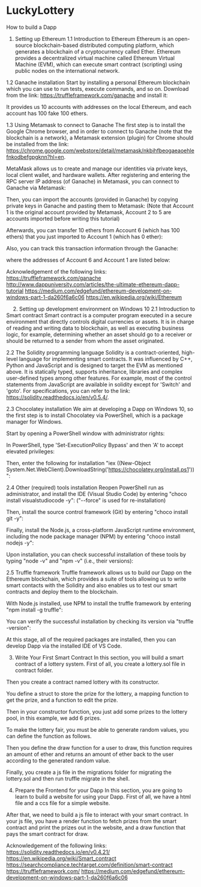 # LuckyLottery
How to build a Dapp
1.	Setting up Ethereum
1.1	Introduction to Ethereum
Ethereum is an open-source blockchain-based distributed computing platform, which generates a blockchain of a cryptocurrency called Ether. Ethereum provides a decentralized virtual machine called Ethereum Virtual Machine (EVM), which can execute smart contract (scripting) using public nodes on the international network.

1.2	Ganache installation
Start by installing a personal Ethereum blockchain which you can use to run tests, execute commands, and so on. Download from the link: https://truffleframework.com/ganache and install it:
 
It provides us 10 accounts with addresses on the local Ethereum, and each account has 100 fake 100 ethers.

1.3	Using Metamask to connect to Ganache
The first step is to install the Google Chrome browser, and in order to connect to Ganache (note that the blockchain is a network), a Metamask extension (plugin) for Chrome should be installed from the link:
https://chrome.google.com/webstore/detail/metamask/nkbihfbeogaeaoehlefnkodbefgpgknn?hl=en. 

MetaMask allows us to create and manage our identities via private keys, local client wallet, and hardware wallets. After registering and entering the RPC server IP address (of Ganache) in Metamask, you can connect to Ganache via Metamask:
 
 

Then, you can import the accounts (provided in Ganache) by copying private keys in Ganache and pasting them to Metamask: (Note that Account 1 is the original account provided by Metamask, Account 2 to 5 are accounts imported before writing this tutorial)
 

  

Afterwards, you can transfer 10 ethers from Account 6 (which has 100 ethers) that you just imported to Account 1 (which has 0 ether):
 
 

Also, you can track this transaction information through the Ganache:
 
where the addresses of Account 6 and Account 1 are listed below:
     

Acknowledgement of the following links: 
https://truffleframework.com/ganache
http://www.dappuniversity.com/articles/the-ultimate-ethereum-dapp-tutorial
https://medium.com/edgefund/ethereum-development-on-windows-part-1-da260f6a6c06
https://en.wikipedia.org/wiki/Ethereum


 
2.	Setting up development environment on Windows 10
2.1	Introduction to Smart contract
Smart contract is a computer program executed in a secure environment that directly controls digital currencies or assets. It is in charge of reading and writing data to blockchain, as well as executing business logic, for example, determining whether an asset should go to a receiver or should be returned to a sender from whom the asset originated.

2.2	The Solidity programming language
Solidity is a contract-oriented, high-level language for implementing smart contracts. It was influenced by C++, Python and JavaScript and is designed to target the EVM as mentioned above. It is statically typed, supports inheritance, libraries and complex user-defined types among other features. For example, most of the control statements from JavaScript are available in solidity except for 'Switch' and 'goto'. For specifications, you can refer to the link: https://solidity.readthedocs.io/en/v0.5.4/.

2.3	Chocolatey installation
We aim at developing a Dapp on Windows 10, so the first step is to install Chocolatey via PowerShell, which is a package manager for Windows. 

Start by opening a PowerShell window with administrator rights:
 

In PowerShell, type 'Set-ExecutionPolicy Bypass' and then 'A' to accept elevated privileges:
 

Then, enter the following for installation "iex ((New-Object System.Net.WebClient).DownloadString('https://chocolatey.org/install.ps1'))":
 

2.4	Other (required) tools installation
Reopen PowerShell run as administrator, and install the IDE (Visual Studio Code) by entering "choco install visualstudiocode -y": ("--force" is used for re-installation)
 

Then, install the source control framework (Git) by entering "choco install git -y":
 

Finally, install the Node.js, a cross-platform JavaScript runtime environment, including the node package manager (NPM) by entering "choco install nodejs -y":
 

Upon installation, you can check successful installation of these tools by typing "node -v" and "npm -v" (i.e., their versions):
 

2.5	Truffle framework 
Truffle framework allows us to build our Dapp on the Ethereum blockchain, which provides a suite of tools allowing us to write smart contacts with the Solidity and also enables us to test our smart contracts and deploy them to the blockchain.

With Node.js installed, use NPM to install the truffle framework by entering "npm install -g truffle":
 
You can verify the successful installation by checking its version via "truffle -version":
 

At this stage, all of the required packages are installed, then you can develop Dapp via the installed IDE of VS Code.



3.	Write Your First Smart Contract
In this section, you will build a smart contract of a lottery system. First of all, you create a lottery.sol file in contract folder. 
 
Then you create a contract named lottery with its constructor.
 
You define a struct to store the prize for the lottery, a mapping function to get the prize, and a function to edit the prize.
 
  
Then in your constructor function, you just add some prizes to the lottery pool, in this example, we add 6 prizes.
 
To make the lottery fair, you must be able to generate random values, you can define the function as follows.
 
Then you define the draw function for a user to draw, this function requires an amount of ether and returns an amount of ether back to the user according to the generated random value.
 
Finally, you create a js file in the migrations folder for migrating the lottery.sol and then run truffle migrate in the shell.
 
 
 
4.	Prepare the Frontend for your Dapp
In this section, you are going to learn to build a website for using your Dapp. First of all, we have a html file and a ccs file for a simple website.
 
 
After that, we need to build a js file to interact with your smart contract. In your js file, you have a render function to fetch prizes from the smart contract and print the prizes out in the website, and a draw function that pays the smart contract for draw.
 
 

Acknowledgement of the following links:
https://solidity.readthedocs.io/en/v0.4.21/
https://en.wikipedia.org/wiki/Smart_contract
https://searchcompliance.techtarget.com/definition/smart-contract
https://truffleframework.com/
https://medium.com/edgefund/ethereum-development-on-windows-part-1-da260f6a6c06

